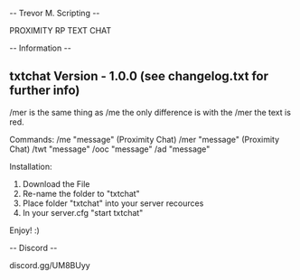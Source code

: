 -- Trevor M. Scripting --

 PROXIMITY RP TEXT CHAT

 -- Information --

 ## txtchat Version - 1.0.0 (see changelog.txt for further info) ##

 /mer is the same thing as /me the only difference is with the /mer the text is red.

 Commands:
 /me "message" (Proximity Chat)
 /mer "message" (Proximity Chat)
 /twt "message"
 /ooc "message"
 /ad "message"


 Installation:
 1) Download the File
 2) Re-name the folder to "txtchat"
 2) Place folder "txtchat" into your server recources
 3) In your server.cfg "start txtchat"


 Enjoy! :)

 

 -- Discord --
 
 discord.gg/UM8BUyy
